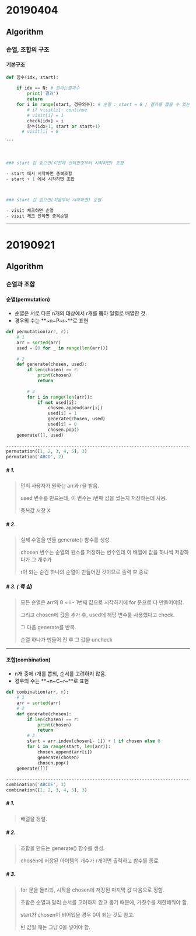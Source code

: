 # 20190404

## Algorithm

### 순열, 조합의 구조



#### 기본구조

~~~python
def 함수(idx, start):
    
    if idx == N: # 원하는결과수
        print('결과')
        return
    for i in range(start, 경우의수): # 순열 : start = 0 / 결과를 뽑을 수 있는 경우의 수 
        # if visit[i]: continue
        # visit[i] = 1
        check[idx] = i
        함수(idx+1, start or start+1)
      # visit[i] = 0

```



### start 값 있으면(이전에 선택한것부터 시작하면) 조합

- start 에서 시작하면 중복조합
- start + 1 에서 시작하면 조합



### start 값 없으면(처음부터 시작하면) 순열

- visit 체크하면 순열
- visit 체크 안하면 중복순열
~~~



---

# 20190921

## Algorithm

### 순열과 조합



#### 순열(permutation)

- 순열은 서로 다른 n개의 대상에서 r개를 뽑아 일렬로 배열한 것.
- 경우의 수는 **~n~P~r~**로 표현



```python
def permutation(arr, r):
    # 1
    arr = sorted(arr)
	used = [0 for _ in range(len(arr))]
    
    # 2
    def generate(chosen, used):
        if len(chosen) == r:
            print(chosen)
            return
        
        # 3
       	for i in range(len(arr)):
            if not used[i]:
                chosen.append(arr[i])
                used[i] = 1
                generate(chosen, used)
                used[i] = 0
                chosen.pop()
	generate([], used)
    
------------------------------------------------------------------------------
permutation([1, 2, 3, 4, 5], 3)
permutation('ABCD', 2)
```



##### # 1.

> 먼저 사용자가 원하는 arr과 r을 받음.
>
> used 변수를 만드는데, 이 변수는 i번째 값을 썼는지 저장하는데 사용.
>
> 중복값 저장 X



##### # 2.

> 실제 수열을 만들 generate() 함수를 생성.
>
> chosen 변수는 순열의 원소를 저장하는 변수인데 이 배열에 값을 하나씩 저장하다가 그 개수가
>
> r이 되는 순간 하나의 순열이 만들어진 것이므로 출력 후 종료



##### # 3. ( 핵 심)

> 모든 순열은 arr의 0 ~ i - 1번째 값으로 시작하기에 for 문으로 다 만들어야함.
>
> 그리고 chosen에 값을 추가 후, used에 해당 변수를 사용했다고 check.
>
> 그 다음 generate를 반복.
>
> 순열 하나가 만들어 진 후 그 값을 uncheck



------



#### 조합(combination)

- n개 중에 r개를 뽑되, 순서를 고려하지 않음.
- 경우의 수는 **~n~C~r~**로 표현



```python
def combination(arr, r):
    # 1
    arr = sorted(arr)
    # 2
    def generate(chosen):
        if len(chosen) == r:
            print(chosen)
            return
        # 3
        start = arr.index(chosen[- 1]) + 1 if chosen else 0
        for i in range(start, len(arr)):
            chosen.append(arr[i])
            generate(chosen)
            chosen.pop()
	generate([])
    
------------------------------------------------------------------------------
combination('ABCDE', 3)
combination([1, 2, 3, 4, 5], 3)
```



##### # 1.

> 배열을 정렬.



##### # 2.

> 조합을 만드는 generate() 함수를 생성.
>
> chosen에 저장된 아이템의 개수가 r개이면 출력하고 함수를 종료.



##### # 3.

> for 문을 돌리되, 시작을 chosen에 저장된 마지막 값 다음으로 정함.
>
> 조합은 순열과 달리 순서를 고려하지 않고 뽑기 때문에, 가짓수를 제한해줘야 함.
>
> start가 chosen이 비어있을 경우 0이 되는 것도 참고.
>
> 빈 값일 때는 그냥 0을 넣어야 함.